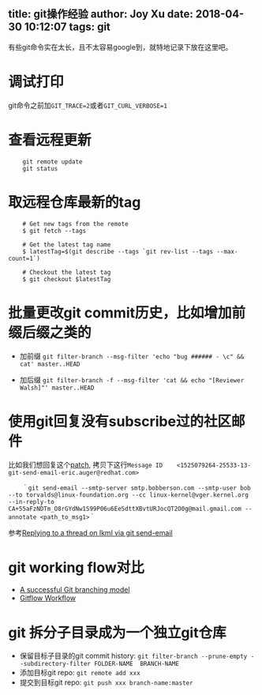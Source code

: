 title: git操作经验
author: Joy Xu
date: 2018-04-30 10:12:07
tags: git
---

有些git命令实在太长，且不太容易google到，就特地记录下放在这里吧。

# 调试打印

git命令之前加`GIT_TRACE=2`或者`GIT_CURL_VERBOSE=1`

# 查看远程更新

		git remote update
		git status

# 取远程仓库最新的tag

		# Get new tags from the remote
		$ git fetch --tags

		# Get the latest tag name
		$ latestTag=$(git describe --tags `git rev-list --tags --max-count=1`)

		# Checkout the latest tag
		$ git checkout $latestTag

# 批量更改git commit历史，比如增加前缀后缀之类的

* 加前缀
	`git filter-branch --msg-filter 'echo "bug ###### - \c" && cat' master..HEAD`

* 加后缀
	`git filter-branch -f --msg-filter 'cat && echo "[Reviewer Walsh]"' master..HEAD`

# 使用git回复没有subscribe过的社区邮件

比如我们想回复这个[patch](https://patchwork.kernel.org/patch/10371127/),
拷贝下这行`Message ID	<1525079264-25533-13-git-send-email-eric.auger@redhat.com>`

		｀git send-email --smtp-server smtp.bobberson.com --smtp-user bob --to torvalds@linux-foundation.org --cc linux-kernel@vger.kernel.org  --in-reply-to CA+55aFzNDTm_O8rGYdNw1S99P06u6EeSdttXBvtURJocQT2O0g@mail.gmail.com --annotate <path_to_msg1>｀

参考[Replying to a thread on lkml via git send-email](http://studioidefix.com/2014/06/17/replying-to-lkml/)

# git working flow对比

* [A successful Git branching model](http://nvie.com/files/Git-branching-model.pdf)
* [Gitflow Workflow](https://www.atlassian.com/git/tutorials/comparing-workflows/gitflow-workflow)

# git 拆分子目录成为一个独立git仓库

* 保留目标子目录的git commit history:  `git filter-branch --prune-empty --subdirectory-filter FOLDER-NAME  BRANCH-NAME`
* 添加目标git repo: `git remote add xxx`
* 提交到目标git repo: `git push xxx branch-name:master`
